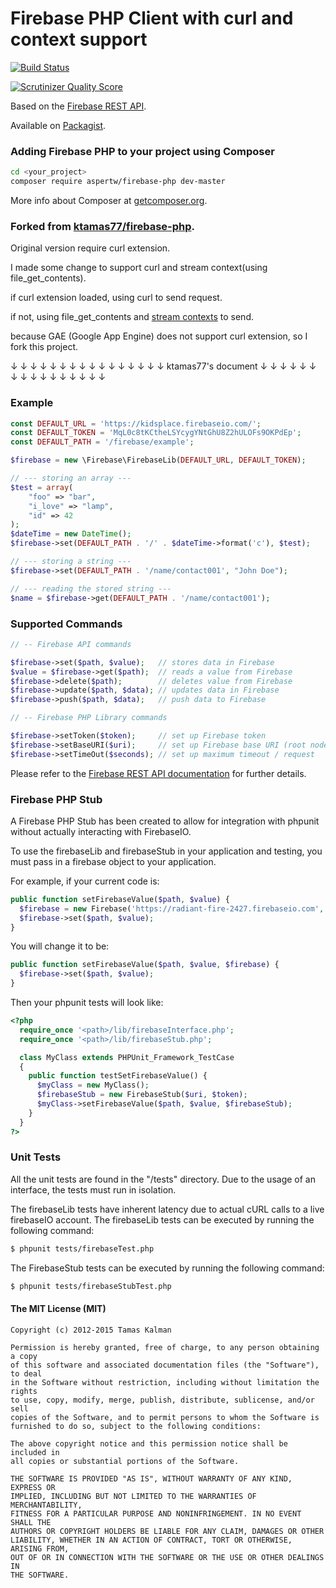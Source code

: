 # Firebase PHP Client with curl and context support

[![Build Status](https://drone.io/github.com/aspertw/firebase-php/status.png)](https://drone.io/github.com/aspertw/firebase-php/latest)

[![Scrutinizer Quality Score](https://scrutinizer-ci.com/g/aspertw/firebase-php/badges/quality-score.png?s=239ffca76628b5a86540b9def187e2f8a199cb10)](https://scrutinizer-ci.com/g/aspertw/firebase-php/)

Based on the [Firebase REST API](https://www.firebase.com/docs/rest-api.html).

Available on [Packagist](https://packagist.org/packages/aspertw/firebase-php).

### Adding Firebase PHP to your project using Composer

```bash
cd <your_project>
composer require aspertw/firebase-php dev-master
```

More info about Composer at [getcomposer.org](http://getcomposer.org).

### Forked from [ktamas77/firebase-php](https://github.com/ktamas77/firebase-php).

Original version require curl extension.

I made some change to support curl and stream context(using file_get_contents).

if curl extension loaded, using curl to send request.

if not, using file_get_contents and [stream contexts](http://php.net/manual/en/stream.contexts.php) to send.

because GAE (Google App Engine) does not support curl extension, so I fork this project.

↓ ↓ ↓ ↓ ↓ ↓ ↓ ↓ ↓ ↓ ↓ ↓ ↓ ↓ ↓ ↓   ktamas77's document  ↓ ↓ ↓ ↓ ↓ ↓ ↓ ↓ ↓ ↓ ↓ ↓ ↓ ↓ ↓ ↓

### Example
```php
const DEFAULT_URL = 'https://kidsplace.firebaseio.com/';
const DEFAULT_TOKEN = 'MqL0c8tKCtheLSYcygYNtGhU8Z2hULOFs9OKPdEp';
const DEFAULT_PATH = '/firebase/example';

$firebase = new \Firebase\FirebaseLib(DEFAULT_URL, DEFAULT_TOKEN);

// --- storing an array ---
$test = array(
    "foo" => "bar",
    "i_love" => "lamp",
    "id" => 42
);
$dateTime = new DateTime();
$firebase->set(DEFAULT_PATH . '/' . $dateTime->format('c'), $test);

// --- storing a string ---
$firebase->set(DEFAULT_PATH . '/name/contact001', "John Doe");

// --- reading the stored string ---
$name = $firebase->get(DEFAULT_PATH . '/name/contact001');
```

### Supported Commands
```php
// -- Firebase API commands

$firebase->set($path, $value);   // stores data in Firebase
$value = $firebase->get($path);  // reads a value from Firebase
$firebase->delete($path);        // deletes value from Firebase
$firebase->update($path, $data); // updates data in Firebase
$firebase->push($path, $data);   // push data to Firebase

// -- Firebase PHP Library commands

$firebase->setToken($token);     // set up Firebase token
$firebase->setBaseURI($uri);     // set up Firebase base URI (root node)
$firebase->setTimeOut($seconds); // set up maximum timeout / request
```

Please refer to the [Firebase REST API documentation](https://www.firebase.com/docs/rest/api/) for further details.

### Firebase PHP Stub
A Firebase PHP Stub has been created to allow for integration with phpunit without actually interacting with FirebaseIO.

To use the firebaseLib and firebaseStub in your application and testing, you must pass in a firebase object to your application.

For example, if your current code is:

```php
public function setFirebaseValue($path, $value) {
  $firebase = new Firebase('https://radiant-fire-2427.firebaseio.com', 'czvEX8vMU8FZn4wYCvf466P3J6zH5ZlKQeuwxmEZ');
  $firebase->set($path, $value);
}
```

You will change it to be:

```php
public function setFirebaseValue($path, $value, $firebase) {
  $firebase->set($path, $value);
}
```

Then your phpunit tests will look like:

```php
<?php
  require_once '<path>/lib/firebaseInterface.php';
  require_once '<path>/lib/firebaseStub.php';

  class MyClass extends PHPUnit_Framework_TestCase
  {
    public function testSetFirebaseValue() {
      $myClass = new MyClass();
      $firebaseStub = new FirebaseStub($uri, $token);
      $myClass->setFirebaseValue($path, $value, $firebaseStub);
    }
  }
?>
```

### Unit Tests
All the unit tests are found in the "/tests" directory. Due to the usage of an interface, the tests must run in isolation.

The firebaseLib tests have inherent latency due to actual cURL calls to a live firebaseIO account. The firebaseLib tests can be executed by running the following command:

```bash
$ phpunit tests/firebaseTest.php
```

The FirebaseStub tests can be executed by running the following command:

```bash
$ phpunit tests/firebaseStubTest.php
```


#### The MIT License (MIT)
```
Copyright (c) 2012-2015 Tamas Kalman

Permission is hereby granted, free of charge, to any person obtaining a copy
of this software and associated documentation files (the "Software"), to deal
in the Software without restriction, including without limitation the rights
to use, copy, modify, merge, publish, distribute, sublicense, and/or sell
copies of the Software, and to permit persons to whom the Software is
furnished to do so, subject to the following conditions:

The above copyright notice and this permission notice shall be included in
all copies or substantial portions of the Software.

THE SOFTWARE IS PROVIDED "AS IS", WITHOUT WARRANTY OF ANY KIND, EXPRESS OR
IMPLIED, INCLUDING BUT NOT LIMITED TO THE WARRANTIES OF MERCHANTABILITY,
FITNESS FOR A PARTICULAR PURPOSE AND NONINFRINGEMENT. IN NO EVENT SHALL THE
AUTHORS OR COPYRIGHT HOLDERS BE LIABLE FOR ANY CLAIM, DAMAGES OR OTHER
LIABILITY, WHETHER IN AN ACTION OF CONTRACT, TORT OR OTHERWISE, ARISING FROM,
OUT OF OR IN CONNECTION WITH THE SOFTWARE OR THE USE OR OTHER DEALINGS IN
THE SOFTWARE.
```
